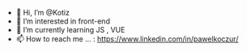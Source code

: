 - 👋 Hi, I’m @Kotiz
- 👀 I’m interested in front-end
- 🌱 I’m currently learning JS , VUE
- 📫 How to reach me ... : https://www.linkedin.com/in/pawelkoczur/

<!---
Kotiz/Kotiz is a ✨ special ✨ repository because its `README.md` (this file) appears on your GitHub profile.
You can click the Preview link to take a look at your changes.
--->
